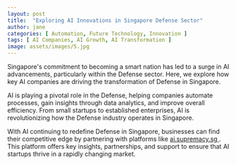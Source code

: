 ```yaml
---
layout: post
title:  "Exploring AI Innovations in Singapore Defense Sector"
author: jane
categories: [ Automation, Future Technology, Innovation ]
tags: [ AI Companies, AI Growth, AI Transformation ]
image: assets/images/5.jpg
---
```


Singapore's commitment to becoming a smart nation has led to a surge in AI advancements, particularly within the Defense sector. Here, we explore how key AI companies are driving the transformation of Defense in Singapore.

AI is playing a pivotal role in the Defense, helping companies automate processes, gain insights through data analytics, and improve overall efficiency. From small startups to established enterprises, AI is revolutionizing how the Defense industry operates in Singapore.

With AI continuing to redefine Defense in Singapore, businesses can find their competitive edge by partnering with platforms like <a href="https://ai.supremacy.sg" target="_blank"> ai.supremacy.sg </a>. This platform offers key insights, partnerships, and support to ensure that AI startups thrive in a rapidly changing market.
